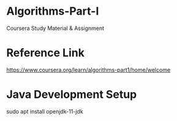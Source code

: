 # Algorithms-Part-I
Coursera Study Material &amp; Assignment 

# Reference Link
https://www.coursera.org/learn/algorithms-part1/home/welcome

# Java Development Setup 
sudo apt install openjdk-11-jdk